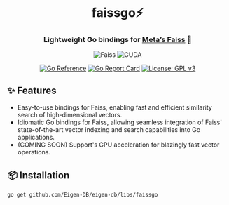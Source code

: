 <div align="center">

# faissgo⚡

### Lightweight Go bindings for [Meta’s Faiss](https://engineering.fb.com/2017/03/29/data-infrastructure/faiss-a-library-for-efficient-similarity-search/) 🚀

![Faiss](https://img.shields.io/badge/Faiss-%230467DF.svg?style=for-the-badge&logo=Meta&logoColor=white)
![CUDA](https://img.shields.io/badge/cuda-000000.svg?style=for-the-badge&logo=nVIDIA&logoColor=green)

[![Go Reference](https://pkg.go.dev/badge/github.com/Eigen-DB/eigen-db/libs/faissgo)](https://pkg.go.dev/github.com/Eigen-DB/eigen-db/libs/faissgo)
[![Go Report Card](https://goreportcard.com/badge/github.com/Eigen-DB/eigen-db)](https://goreportcard.com/badge/github.com/Eigen-DB/eigen-db)
[![License: GPL v3](https://img.shields.io/badge/License-GPLv3-blue.svg)](https://www.gnu.org/licenses/gpl-3.0)

</div>

## ✨ Features

* Easy-to-use bindings for Faiss, enabling fast and efficient similarity search of high-dimensional vectors. 
* Idiomatic Go bindings for Faiss, allowing seamless integration of Faiss' state-of-the-art vector indexing and search capabilities into Go applications. 
* (COMING SOON) Support's GPU acceleration for blazingly fast vector operations. 

## 📦 Installation

```
go get github.com/Eigen-DB/eigen-db/libs/faissgo
```